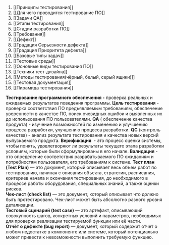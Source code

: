 
1. [[Принципы тестирования]]
2. [[Для чего проводится тестирование ПО]]
3. [[Задачи QA]]
4. [[Этапы тестирования]]
5. [[Стадии разработки ПО]]
6. [[Требования]]
7. [[Дефект]]
8. [[Градация Серьезности дефекта]]
9. [[Градация Приоритета дефекта]]
10. [[Базовые типы задач]]
11. [[Тестовые среды]]
12. [[Основные виды тестирования ПО]]
13. [[Техники тест-дизайна]]
14. [[Методы тестирования(чёрный, белый, серый ящики)]]
15. [[Тестовая документация]]
16. [[Пирамида тестирования]]

**Тестирование программного обеспечения -** проверка реальных и ожидаемых  результатов поведения программы.
**Цель тестирования** - проверка соответствия ПО предъявляемым требованиям, обеспечение уверенности в качестве ПО, поиск очевидных ошибок и выявленных их до использования ПО пользователями.
**QA** ( обеспечение качества продукта) - изучение возможностей по изменению и улучшению процесса разработки, улучшению процесса разработки.
**QC** (контроль качества) -  анализ результата тестирования и качества новых версий выпускаемого продукта.
**Верификация**  - это процесс оценки системы, чтобы понять, удовлетворяют ли результаты текущего этапа разработки условиям, которые были сформулированы в его начале.
**Валидация** - это определение соответствия разрабатываемого ПО ожиданиям и потребностям пользователя, его требованиям к системе.
**Тест план (Test Plan)** — это документ, который описывает весь объем работ по тестированию, начиная с описания объекта, стратегии, расписания, критериев начала и окончания тестирования, до необходимого в процессе работы оборудования, специальных знаний, а также оценки рисков.  
**Чек-лист (check list)** — это документ, который описывает что должно быть протестировано. Чек-лист может быть абсолютно разного уровня детализации.  
**Тестовый сценарий (test case)** — это артефакт, описывающий совокупность шагов, конкретных условий и параметров, необходимых для проверки реализации тестируемой функции или её части.  
**Отчёт о дефекте (bug report)** — документ, который содержит отчет о любом недостатке в компоненте или системе, который потенциально может привести  к невозможности выполнить требуемую функцию.